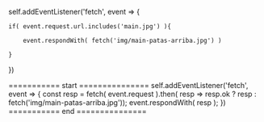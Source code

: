 self.addEventListener('fetch', event => {

    if( event.request.url.includes('main.jpg') ){

        event.respondWith( fetch('img/main-patas-arriba.jpg') )

    }

})


=========== start ===============
self.addEventListener('fetch', event => {
    const resp = fetch( event.request ).then( resp => resp.ok ? resp : fetch('img/main-patas-arriba.jpg'));
    event.respondWith( resp );
})
=========== end ===============